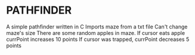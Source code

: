 # PATHFINDER
A simple pathfinder written in C
Imports maze from a txt file
Can't change maze's size
There are some random apples in maze. If cursor eats apple currPoint increases 10 points
If cursor was trapped, currPoint decreases 5 points

